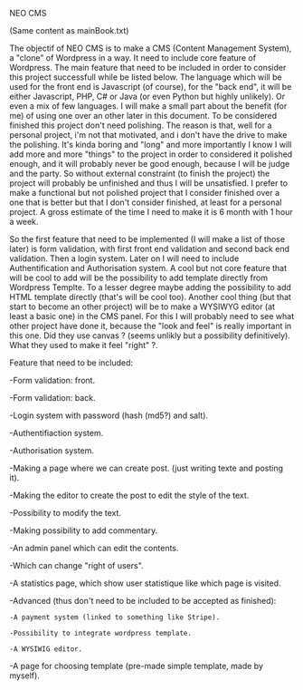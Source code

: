 NEO CMS

(Same content as mainBook.txt)

The objectif of NEO CMS is to make a CMS (Content Management System), a "clone" of Wordpress in a way. It need to include core feature of Wordpress.
The main feature that need to be included in order to consider this project successfull while be listed below.
The language which will be used for the front end is Javascript (of course), for the "back end", it will be either Javascript, PHP, C# or Java (or even Python but highly unlikely). Or even a mix of few languages. I will make a small part about the benefit (for me) of using one over an other later in this document.
To be considered finished this project don't need polishing. The reason is that, well for a personal project, i'm not that motivated, and i don't have the drive to make the polishing. It's kinda boring and "long" and more importantly I know I will add more and more "things" to the project in order to considered it polished enough, and it will probably never be good enough, because I will be judge and the party. So without external constraint (to finish the project) the project will probably be unfinished and thus I will be unsatisfied. I prefer to make a functional but not polished project that I consider finished over a one that is better but that I don't consider finished, at least for a personal project.
A gross estimate of the time I need to make it is 6 month with 1 hour a week.

So the first feature that need to be implemented (I will make a list of those later) is form validation, with first front end validation and second back end validation. Then a login system. 
Later on I will need to include Authentification and Authorisation system.
A cool but not core feature that will be cool to add will be the possibility to add template directly from Wordpress Templte. To a lesser degree maybe adding the possibility to add HTML template directly (that's will be cool too).
Another cool thing (but that start to become an other project) will be to make a WYSIWYG editor (at least a basic one) in the CMS panel. For this I will probably need to see what other project have done it, because the "look and feel" is really important in this one. Did they use canvas ? (seems unlikly but a possibility definitively). What they used to make it feel "right" ?.

Feature that need to be included:

-Form validation: front.

-Form validation: back.

-Login system with password (hash (md5?) and salt).

-Authentifiaction system.

-Authorisation system.

-Making a page where we can create post. (just writing texte and posting it).

-Making the editor to create the post to edit the style of the text.

-Possibility to modify the text.

-Making possibility to add commentary.

-An admin panel which can edit the contents.

-Which can change "right of users".

-A statistics page, which show user statistique like which page is visited.

-Advanced (thus don't need to be included to be accepted as finished):

	-A payment system (linked to something like Stripe).
	
	-Possibility to integrate wordpress template.
	
	-A WYSIWIG editor.

-A page for choosing template (pre-made simple template, made by myself).
